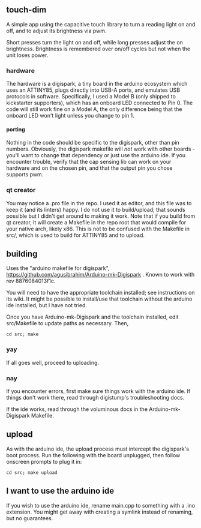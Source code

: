 ## touch-dim

A simple app using the capacitive touch library to turn a reading light on and off, and to adjust its brightness via pwm.

Short presses turn the light on and off, while long presses adjust the on brightness. Brightness is remembered over on/off cycles but not when the unit loses power.

### hardware

The hardware is a digispark, a tiny board in the arduino ecosystem which uses an ATTINY85, plugs directly into USB-A ports, and emulates USB protocols in software. Specifically, I used a Model B (only shipped to kickstarter supporters), which has an onboard LED connected to Pin 0. The code will still work fine on a Model A, the only difference being that the onboard LED won't light unless you change to pin 1.

#### porting

Nothing in the code should be specific to the digispark, other than pin numbers. Obviously, the digispark makefile will _not_ work with other boards - you'll want to change that dependency or just use the arduino ide. If you encounter trouble, verify that the cap sensing lib can work on your hardware and on the chosen pin, and that the output pin you chose supports pwm.

### qt creator

You may notice a .pro file in the repo. I used it as editor, and this file was to keep it (and its linters) happy. I do not use it to build/upload; that sounds possible but I didn't get around to making it work. Note that if you build from qt creator, it will create a Makefile in the repo root that would compile for your native arch, likely x86. This is not to be confused with the Makefile in src/, which is used to build for ATTINY85 and to upload.

## building

Uses the "arduino makefile for digispark", https://github.com/agusibrahim/Arduino-mk-Digispark . Known to work with rev 8876084013f1c.

You will need to have the appropriate toolchain installed; see instructions on its wiki. It might be possible to install/use that toolchain without the arduino ide installed, but I have not tried.

Once you have Arduino-mk-Digispark and the toolchain installed, edit src/Makefile to update paths as necessary. Then,

`cd src; make`

### yay

If all goes well, proceed to uploading.

### nay

If you encounter errors, first make sure things work with the arduino ide. If things don't work there, read through digistump's troubleshooting docs.

If the ide works, read through the voluminous docs in the Arduino-mk-Digispark Makefile.

## upload

As with the arduino ide, the upload process must intercept the digispark's boot process. Run the following with the board unplugged, then follow onscreen prompts to plug it in:

`cd src; make upload`

## I want to use the arduino ide

If you wish to use the arduino ide, rename main.cpp to something with a .ino extension. You might get away with creating a symlink instead of renaming, but no guarantees.
